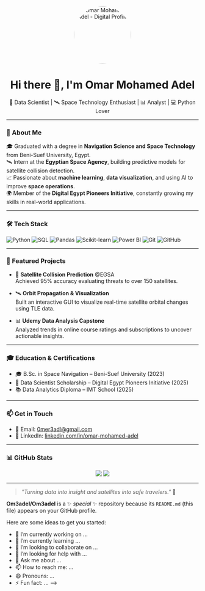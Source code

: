 <!-- Profile Picture -->
<p align="center">
  <img src="https://raw.githubusercontent.com/Om3adel/YOUR_REPO_NAME/main/assets/omar_dynamic.jpg" width="150" style="border-radius: 50%;" alt="Omar Mohamed Adel - Digital Profile" />
</p>


<h1 align="center">Hi there 👋, I'm Omar Mohamed Adel</h1>

<p align="center">
  🚀 Data Scientist | 🛰️ Space Technology Enthusiast | 📊 Analyst | 💻 Python Lover  
</p>

---

### 🧠 About Me

🎓 Graduated with a degree in **Navigation Science and Space Technology** from Beni-Suef University, Egypt.  
🛰️ Intern at the **Egyptian Space Agency**, building predictive models for satellite collision detection.  
📈 Passionate about **machine learning**, **data visualization**, and using AI to improve **space operations**.  
🌍 Member of the **Digital Egypt Pioneers Initiative**, constantly growing my skills in real-world applications.

---

### 🛠️ Tech Stack

![Python](https://img.shields.io/badge/-Python-333?style=flat&logo=python)
![SQL](https://img.shields.io/badge/-SQL-333?style=flat&logo=mysql)
![Pandas](https://img.shields.io/badge/-Pandas-150458?style=flat&logo=pandas&logoColor=white)
![Scikit-learn](https://img.shields.io/badge/-Scikit--learn-F7931E?style=flat&logo=scikit-learn&logoColor=white)
![Power BI](https://img.shields.io/badge/-Power%20BI-F2C811?style=flat&logo=powerbi&logoColor=black)
![Git](https://img.shields.io/badge/-Git-F05032?style=flat&logo=git&logoColor=white)
![GitHub](https://img.shields.io/badge/-GitHub-181717?style=flat&logo=github)

---

### 🌌 Featured Projects

- 🔭 **Satellite Collision Prediction** @EGSA  
  Achieved 95% accuracy evaluating threats to over 150 satellites.

- 🛰️ **Orbit Propagation & Visualization**  
  Built an interactive GUI to visualize real-time satellite orbital changes using TLE data.

- 📊 **Udemy Data Analysis Capstone**  
  Analyzed trends in online course ratings and subscriptions to uncover actionable insights.

---

### 🎓 Education & Certifications

- 🎓 B.Sc. in Space Navigation – Beni-Suef University (2023)  
- 🏅 Data Scientist Scholarship – Digital Egypt Pioneers Initiative (2025)  
- 📚 Data Analytics Diploma – IMT School (2025)

---

### 📫 Get in Touch

- 📧 Email: [0mer3adl@gmail.com](mailto:0mer3adl@gmail.com)  
- 💼 LinkedIn: [linkedin.com/in/omar-mohamed-adel](https://www.linkedin.com/in/omar-mohamed-adel)

---

### 📊 GitHub Stats

<p align="center">
  <img src="https://github-readme-stats.vercel.app/api?username=Om3adel&show_icons=true&theme=radical" />
  <img src="https://github-readme-stats.vercel.app/api/top-langs/?username=Om3adel&layout=compact&theme=radical" />
</p>

---

> *"Turning data into insight and satellites into safe travelers."* 🚀




**Om3adel/Om3adel** is a ✨ _special_ ✨ repository because its `README.md` (this file) appears on your GitHub profile.

Here are some ideas to get you started:

- 🔭 I’m currently working on ...
- 🌱 I’m currently learning ...
- 👯 I’m looking to collaborate on ...
- 🤔 I’m looking for help with ...
- 💬 Ask me about ...
- 📫 How to reach me: ...
- 😄 Pronouns: ...
- ⚡ Fun fact: ...
-->
